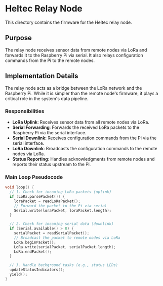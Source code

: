 # Heltec Relay Node

This directory contains the firmware for the Heltec relay node.

## Purpose

The relay node receives sensor data from remote nodes via LoRa and forwards it to the Raspberry Pi via serial. It also relays configuration commands from the Pi to the remote nodes.

## Implementation Details

The relay node acts as a bridge between the LoRa network and the Raspberry Pi. While it is simpler than the remote node's firmware, it plays a critical role in the system's data pipeline.

### Responsibilities

*   **LoRa Uplink**: Receives sensor data from all remote nodes via LoRa.
*   **Serial Forwarding**: Forwards the received LoRa packets to the Raspberry Pi via the serial interface.
*   **Serial Downlink**: Receives configuration commands from the Pi via the serial interface.
*   **LoRa Downlink**: Broadcasts the configuration commands to the remote nodes via LoRa.
*   **Status Reporting**: Handles acknowledgments from remote nodes and reports their status upstream to the Pi.

### Main Loop Pseudocode

```cpp
void loop() {
  // 1. Check for incoming LoRa packets (uplink)
  if (LoRa.parsePacket()) {
    loraPacket = readLoRaPacket();
    // Forward the packet to the Pi via serial
    Serial.write(loraPacket, loraPacket.length);
  }

  // 2. Check for incoming serial data (downlink)
  if (Serial.available() > 0) {
    serialPacket = readSerialPacket();
    // Broadcast the packet to remote nodes via LoRa
    LoRa.beginPacket();
    LoRa.write(serialPacket, serialPacket.length);
    LoRa.endPacket();
  }

  // 3. Handle background tasks (e.g., status LEDs)
  updateStatusIndicators();
  yield();
}
```
